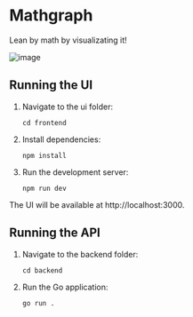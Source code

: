 # Mathgraph

Lean by math by visualizating it!

![image](https://github.com/user-attachments/assets/74816c4a-375f-4ea4-a216-f1f062965589)


## Running the UI

1. Navigate to the ui folder:
   ```
   cd frontend
   ```

2. Install dependencies:
   ```
   npm install
   ```

3. Run the development server:
   ```
   npm run dev
   ```

The UI will be available at http://localhost:3000.

## Running the API

1. Navigate to the backend folder:
   ```
   cd backend
   ```

2. Run the Go application:
   ```
   go run .
   ```

